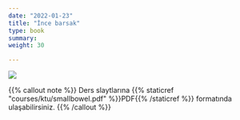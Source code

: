 ```yaml
---
date: "2022-01-23"
title: "İnce barsak"
type: book
summary: 
weight: 30

---
```


![](/courses/ktu/sb.jpg)



{{% callout note %}}
Ders slaytlarına 
{{% staticref "courses/ktu/smallbowel.pdf" %}}PDF{{% /staticref %}}  formatında ulaşabilirsiniz. 
{{% /callout %}}
